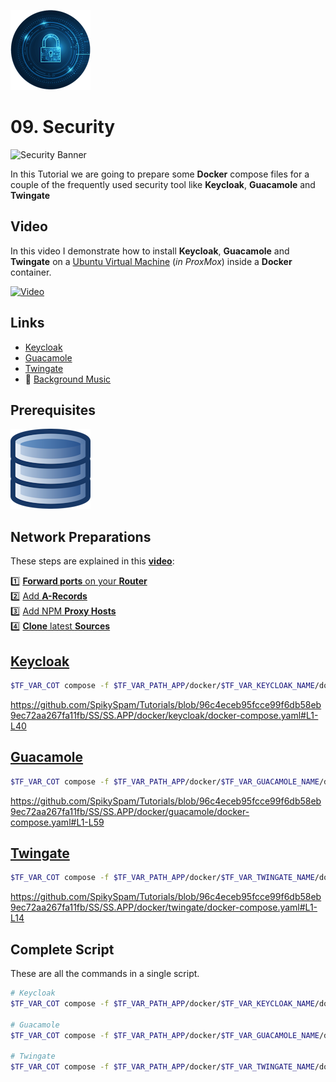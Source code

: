 ![Security Logo](_assets/images/security.png)
# 09. Security

![Security Banner](_assets/images/security_banner.png)

In this Tutorial we are going to prepare some **Docker** compose files for a couple of the frequently used security tool like **Keycloak**, **Guacamole** and **Twingate**

## Video

In this video I demonstrate how to install **Keycloak**, **Guacamole** and **Twingate** on a [Ubuntu Virtual Machine](../01_setting_up_a_cheap_home_lab_with_proxmox/018_ubuntu/README.md) (*in ProxMox*) inside a **Docker** container.

[![Video](_assets/images/security_video.png)](https://youtu.be/XXXXXXXXXXXXX)

## Links

- [Keycloak](https://keycloak.org)
- [Guacamole](https://guacamole.apache.org)
- [Twingate](https://twingate.com)
- 🎺 [Background Music](https://freesound.org/people/XXXXXXXXXXXX)

## Prerequisites

[![05. Databases](../05_databases/_assets/images/database.png)](../05_databases/README.md)

## Network Preparations

These steps are explained in this **[video](https://youtu.be/8UoNDwNV4R8)**:

1️⃣ [**Forward ports** on your **Router**](../05_databases/README.md#forward-ports-router) \
2️⃣ [Add **A-Records**](../05_databases/README.md#add-a-record) \
3️⃣ [Add NPM **Proxy Hosts**](../05_databases/README.md#npm-proxy-host) \
4️⃣ [**Clone** latest **Sources**](../05_databases/README.md#latest-sources)

## [Keycloak](../SS/SS.APP/docker/keycloak/docker-compose.yaml)

```bash
$TF_VAR_COT compose -f $TF_VAR_PATH_APP/docker/$TF_VAR_KEYCLOAK_NAME/docker-compose.yaml up -d --wait --build
```

https://github.com/SpikySpam/Tutorials/blob/96c4eceb95fcce99f6db58eb9ec72aa267fa11fb/SS/SS.APP/docker/keycloak/docker-compose.yaml#L1-L40

## [Guacamole](../SS/SS.APP/docker/guacamole/docker-compose.yaml)

```bash
$TF_VAR_COT compose -f $TF_VAR_PATH_APP/docker/$TF_VAR_GUACAMOLE_NAME/docker-compose.yaml up -d --wait --build
```

https://github.com/SpikySpam/Tutorials/blob/96c4eceb95fcce99f6db58eb9ec72aa267fa11fb/SS/SS.APP/docker/guacamole/docker-compose.yaml#L1-L59

## [Twingate](../SS/SS.APP/docker/twingate/docker-compose.yaml)

```bash
$TF_VAR_COT compose -f $TF_VAR_PATH_APP/docker/$TF_VAR_TWINGATE_NAME/docker-compose.yaml up -d --wait --build
```

https://github.com/SpikySpam/Tutorials/blob/96c4eceb95fcce99f6db58eb9ec72aa267fa11fb/SS/SS.APP/docker/twingate/docker-compose.yaml#L1-L14

## Complete Script

These are all the commands in a single script.

```bash
# Keycloak
$TF_VAR_COT compose -f $TF_VAR_PATH_APP/docker/$TF_VAR_KEYCLOAK_NAME/docker-compose.yaml up -d --wait --build

# Guacamole
$TF_VAR_COT compose -f $TF_VAR_PATH_APP/docker/$TF_VAR_GUACAMOLE_NAME/docker-compose.yaml up -d --wait --build

# Twingate
$TF_VAR_COT compose -f $TF_VAR_PATH_APP/docker/$TF_VAR_TWINGATE_NAME/docker-compose.yaml up -d --wait --build
```

